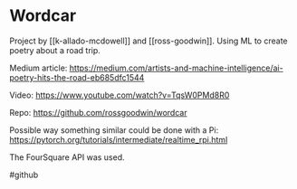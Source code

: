 # Wordcar

Project by [[k-allado-mcdowell]] and [[ross-goodwin]]. Using ML to create poetry about a road trip.

Medium article:
https://medium.com/artists-and-machine-intelligence/ai-poetry-hits-the-road-eb685dfc1544

Video:
https://www.youtube.com/watch?v=TqsW0PMd8R0

Repo:
https://github.com/rossgoodwin/wordcar

Possible way something similar could be done with a Pi:
https://pytorch.org/tutorials/intermediate/realtime_rpi.html

The FourSquare API was used.

#github 

